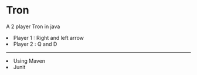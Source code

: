 # Tron
A 2 player Tron in java
<li>Player 1 : Right and left arrow</li>
<li>Player 2 : Q     and D</li>
<hr>


<li>Using Maven</li>
<li>Junit</li>

